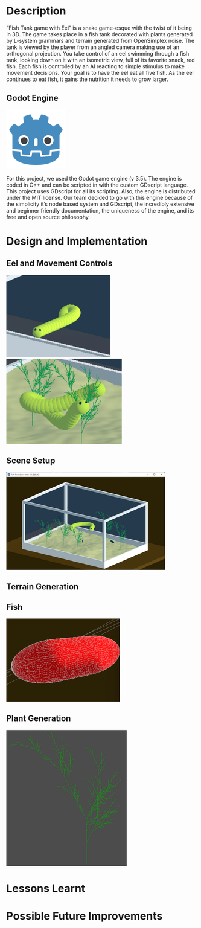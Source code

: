 # Description
“Fish Tank game with Eel” is a snake game-esque with the twist of it being in 3D. The game takes place in a fish tank decorated with plants generated by L-system grammars and terrain generated from OpenSimplex noise. The tank is viewed by the player from an angled camera making use of an orthogonal projection. You take control of an eel swimming through a fish tank, looking down on it with an isometric view, full of its favorite snack, red fish. Each fish is controlled by an AI reacting to simple stimulus to make movement decisions. Your goal is to have the eel eat all five fish. As the eel continues to eat fish, it gains the nutrition it needs to grow larger.

## Godot Engine

![Screenshot](SC_godot-icon.png)

For this project, we used the Godot game engine (v 3.5). The engine is coded in C++ and can be scripted in with the custom GDscript language. This project uses GDscript for all its scripting. Also, the engine is distributed under the MIT license. Our team decided to go with this engine because of the simplicity it’s node based system and GDscript, the incredibly extensive and beginner friendly documentation, the uniqueness of the engine, and its free and open source philosophy.

# Design and Implementation
## Eel and Movement Controls
![Screenshot](SC_Movement-1.png)
![Screenshot](SC_Movement-2.png)
## Scene Setup
![Screenshot](SC_scene-setup.png)
## Terrain Generation
## Fish
![Screenshot](SC_fish.png)
## Plant Generation
![Screenshot](SC_plant-setup.png)

# Lessons Learnt

# Possible Future Improvements
